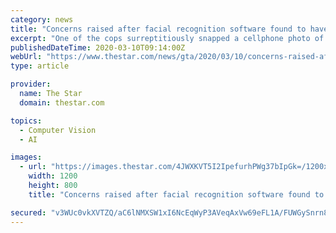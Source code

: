 ```yaml
---
category: news
title: "Concerns raised after facial recognition software found to have racial bias"
excerpt: "One of the cops surreptitiously snapped a cellphone photo of the man and sent it to a crime analyst, who ran the photo through facial recognition software. The facial recognition algorithm ..."
publishedDateTime: 2020-03-10T09:14:00Z
webUrl: "https://www.thestar.com/news/gta/2020/03/10/concerns-raised-after-facial-recognition-software-found-to-have-racial-bias.html"
type: article

provider:
  name: The Star
  domain: thestar.com

topics:
  - Computer Vision
  - AI

images:
  - url: "https://images.thestar.com/4JWXKVT5I2IpefurhPWg37bIpGk=/1200x800/smart/filters:cb(1583942249743)/https://www.thestar.com/content/dam/thestar/news/gta/2020/03/10/concerns-raised-after-facial-recognition-software-found-to-have-racial-bias/toni_morgan3.jpg"
    width: 1200
    height: 800
    title: "Concerns raised after facial recognition software found to have racial bias"

secured: "v3WUc0vkXVTZQ/aC6lNMXSW1xI6NcEqWyP3AVeqAxVw69eFL1A/FUWGySnrn8CaVIcK9uyoQtRLdnvaCLDbY0MKFrspKgnkPqhcpMk9FIo097WIhXKM+CAuw7dMHnfguzeIhcSwZNSlVYv6FfBOzwIpYsW5O/pJysO37FjaO8O1NldWvkK4Pqujdccgm7K7PXry86k3C2a9+eVPO65eyzW7/PVynJaZhci0l36LgTvv/y9iNuG+3Z5/hhdenoNLbUPNRy4I55YjrO+5ByUFYI8i64e/qrgy+30XRrFMQ3RHZc0OF5aRKEbOjZq99jdXr;1WxPAlm1RLuC5Uf+ag2JUg=="
---
```


